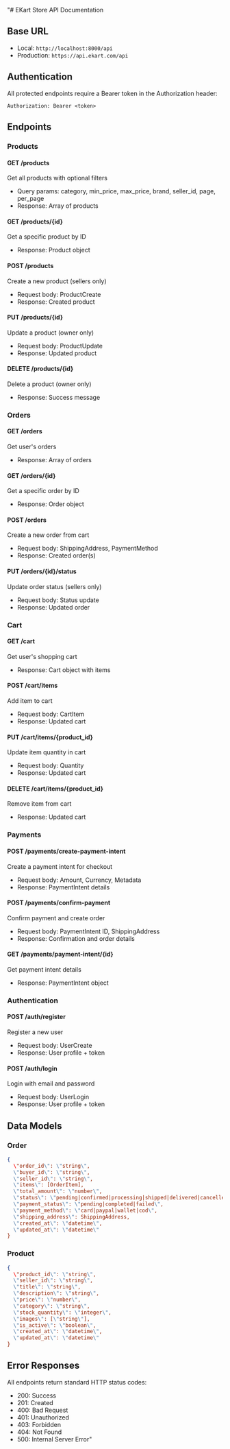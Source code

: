 "# EKart Store API Documentation

## Base URL
- Local: `http://localhost:8000/api`
- Production: `https://api.ekart.com/api`

## Authentication
All protected endpoints require a Bearer token in the Authorization header:
```
Authorization: Bearer <token>
```

## Endpoints

### Products

#### GET /products
Get all products with optional filters
- Query params: category, min_price, max_price, brand, seller_id, page, per_page
- Response: Array of products

#### GET /products/{id}
Get a specific product by ID
- Response: Product object

#### POST /products
Create a new product (sellers only)
- Request body: ProductCreate
- Response: Created product

#### PUT /products/{id}
Update a product (owner only)
- Request body: ProductUpdate
- Response: Updated product

#### DELETE /products/{id}
Delete a product (owner only)
- Response: Success message

### Orders

#### GET /orders
Get user's orders
- Response: Array of orders

#### GET /orders/{id}
Get a specific order by ID
- Response: Order object

#### POST /orders
Create a new order from cart
- Request body: ShippingAddress, PaymentMethod
- Response: Created order(s)

#### PUT /orders/{id}/status
Update order status (sellers only)
- Request body: Status update
- Response: Updated order

### Cart

#### GET /cart
Get user's shopping cart
- Response: Cart object with items

#### POST /cart/items
Add item to cart
- Request body: CartItem
- Response: Updated cart

#### PUT /cart/items/{product_id}
Update item quantity in cart
- Request body: Quantity
- Response: Updated cart

#### DELETE /cart/items/{product_id}
Remove item from cart
- Response: Updated cart

### Payments

#### POST /payments/create-payment-intent
Create a payment intent for checkout
- Request body: Amount, Currency, Metadata
- Response: PaymentIntent details

#### POST /payments/confirm-payment
Confirm payment and create order
- Request body: PaymentIntent ID, ShippingAddress
- Response: Confirmation and order details

#### GET /payments/payment-intent/{id}
Get payment intent details
- Response: PaymentIntent object

### Authentication

#### POST /auth/register
Register a new user
- Request body: UserCreate
- Response: User profile + token

#### POST /auth/login
Login with email and password
- Request body: UserLogin
- Response: User profile + token

## Data Models

### Order
```json
{
  \"order_id\": \"string\",
  \"buyer_id\": \"string\",
  \"seller_id\": \"string\",
  \"items\": [OrderItem],
  \"total_amount\": \"number\",
  \"status\": \"pending|confirmed|processing|shipped|delivered|cancelled\",
  \"payment_status\": \"pending|completed|failed\",
  \"payment_method\": \"card|paypal|wallet|cod\",
  \"shipping_address\": ShippingAddress,
  \"created_at\": \"datetime\",
  \"updated_at\": \"datetime\"
}
```

### Product
```json
{
  \"product_id\": \"string\",
  \"seller_id\": \"string\",
  \"title\": \"string\",
  \"description\": \"string\",
  \"price\": \"number\",
  \"category\": \"string\",
  \"stock_quantity\": \"integer\",
  \"images\": [\"string\"],
  \"is_active\": \"boolean\",
  \"created_at\": \"datetime\",
  \"updated_at\": \"datetime\"
}
```

## Error Responses

All endpoints return standard HTTP status codes:
- 200: Success
- 201: Created
- 400: Bad Request
- 401: Unauthorized
- 403: Forbidden
- 404: Not Found
- 500: Internal Server Error"